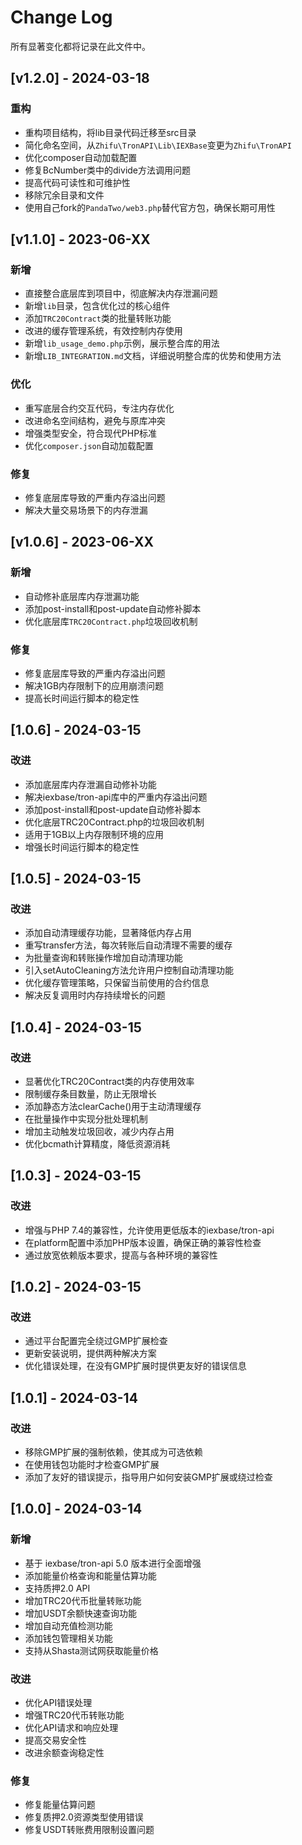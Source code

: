 # Change Log
所有显著变化都将记录在此文件中。

## [v1.2.0] - 2024-03-18
### 重构
- 重构项目结构，将lib目录代码迁移至src目录
- 简化命名空间，从`Zhifu\TronAPI\Lib\IEXBase`变更为`Zhifu\TronAPI`
- 优化composer自动加载配置
- 修复BcNumber类中的divide方法调用问题
- 提高代码可读性和可维护性
- 移除冗余目录和文件
- 使用自己fork的`PandaTwo/web3.php`替代官方包，确保长期可用性

## [v1.1.0] - 2023-06-XX
### 新增
- 直接整合底层库到项目中，彻底解决内存泄漏问题
- 新增`lib`目录，包含优化过的核心组件
- 添加`TRC20Contract`类的批量转账功能
- 改进的缓存管理系统，有效控制内存使用
- 新增`lib_usage_demo.php`示例，展示整合库的用法
- 新增`LIB_INTEGRATION.md`文档，详细说明整合库的优势和使用方法

### 优化
- 重写底层合约交互代码，专注内存优化
- 改进命名空间结构，避免与原库冲突
- 增强类型安全，符合现代PHP标准
- 优化`composer.json`自动加载配置

### 修复
- 修复底层库导致的严重内存溢出问题
- 解决大量交易场景下的内存泄漏

## [v1.0.6] - 2023-06-XX
### 新增
- 自动修补底层库内存泄漏功能
- 添加post-install和post-update自动修补脚本
- 优化底层库`TRC20Contract.php`垃圾回收机制

### 修复
- 修复底层库导致的严重内存溢出问题
- 解决1GB内存限制下的应用崩溃问题
- 提高长时间运行脚本的稳定性

## [1.0.6] - 2024-03-15

### 改进
- 添加底层库内存泄漏自动修补功能
- 解决iexbase/tron-api库中的严重内存溢出问题
- 添加post-install和post-update自动修补脚本
- 优化底层TRC20Contract.php的垃圾回收机制
- 适用于1GB以上内存限制环境的应用
- 增强长时间运行脚本的稳定性

## [1.0.5] - 2024-03-15

### 改进
- 添加自动清理缓存功能，显著降低内存占用
- 重写transfer方法，每次转账后自动清理不需要的缓存
- 为批量查询和转账操作增加自动清理功能
- 引入setAutoCleaning方法允许用户控制自动清理功能
- 优化缓存管理策略，只保留当前使用的合约信息
- 解决反复调用时内存持续增长的问题

## [1.0.4] - 2024-03-15

### 改进
- 显著优化TRC20Contract类的内存使用效率
- 限制缓存条目数量，防止无限增长
- 添加静态方法clearCache()用于主动清理缓存
- 在批量操作中实现分批处理机制
- 增加主动触发垃圾回收，减少内存占用
- 优化bcmath计算精度，降低资源消耗

## [1.0.3] - 2024-03-15

### 改进
- 增强与PHP 7.4的兼容性，允许使用更低版本的iexbase/tron-api
- 在platform配置中添加PHP版本设置，确保正确的兼容性检查
- 通过放宽依赖版本要求，提高与各种环境的兼容性

## [1.0.2] - 2024-03-15

### 改进
- 通过平台配置完全绕过GMP扩展检查
- 更新安装说明，提供两种解决方案
- 优化错误处理，在没有GMP扩展时提供更友好的错误信息

## [1.0.1] - 2024-03-14

### 改进
- 移除GMP扩展的强制依赖，使其成为可选依赖
- 在使用钱包功能时才检查GMP扩展
- 添加了友好的错误提示，指导用户如何安装GMP扩展或绕过检查

## [1.0.0] - 2024-03-14

### 新增
- 基于 iexbase/tron-api 5.0 版本进行全面增强
- 添加能量价格查询和能量估算功能
- 支持质押2.0 API
- 增加TRC20代币批量转账功能
- 增加USDT余额快速查询功能
- 增加自动充值检测功能
- 添加钱包管理相关功能
- 支持从Shasta测试网获取能量价格

### 改进
- 优化API错误处理
- 增强TRC20代币转账功能
- 优化API请求和响应处理
- 提高交易安全性
- 改进余额查询稳定性

### 修复
- 修复能量估算问题
- 修复质押2.0资源类型使用错误
- 修复USDT转账费用限制设置问题 